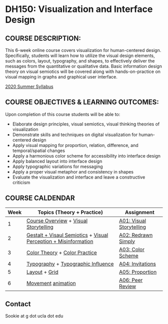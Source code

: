 # DH150: Visualization and Interface Design

## COURSE DESCRIPTION:
This 6-week online course covers visualization for human-centered design. Specifically, students will learn how to utilize the visual design elements, such as colors, layout, typography, and shapes, to effectively deliver the messages from the quantitative or qualitative data. Basic information design theory on visual semiotics will be covered along with hands-on-practice on visual mapping in graphs and graphical user interface.

[2020 Summer Syllabus](https://docs.google.com/document/d/1Zs1mqTG9uWr69wLC7g33KVZ4HFThQlbM5oHUdc_Ml88/edit?usp=sharing) 

## COURSE OBJECTIVES & LEARNING OUTCOMES:
Upon completion of this course students will be able to:
- Elaborate design principles, visual semiotics, visual thinking theories of visualization
- Demonstrate skills and techniques on digital visualization for human-centered design
- Apply visual mapping for proportion, relation, difference, and temporal/spatial changes
- Apply a harmonious color scheme for accessibility into interface design
- Apply balanced layout into interface design
- Apply typographic variations for messaging
- Apply a proper visual metaphor and consistency in shapes 
- Evaluate the visualization and interface and leave a constructive criticism 

## COURSE CALDENDAR 

Week    |       Topics (Theory + Practice)   |   Assignment 
--------|----------------------------------------------|------------------------
1       | [Course Overview](https://github.com/UX-UI-Design-Lab/DH150-viz/wiki/Week01.01:-Introduction) + [Visual Storytelling](https://github.com/UX-UI-Design-Lab/DH150-viz/wiki/Week01.02-Visual-storytelling) | [A01: Visual Storytelling](https://docs.google.com/document/d/1-LcufxpyCVPtZ7eqD0z6Uarj8UMlaR-U_422zjgaOpo/edit?usp=sharing)
2       | [Gestalt + Visaul Semiotics](https://github.com/UX-UI-Design-Lab/DH150-viz/wiki/week02.01-Shapes-&-Visual-mapping) + [Visual Perception + Misinformation](https://github.com/UX-UI-Design-Lab/DH150-viz/wiki/Week02.02:-misinformation) | [A02: Redrawn Simply](https://docs.google.com/document/d/1GgbQvQskE_gU8x4mAxVhobj0H-ri8j76jUk3WdWPugc/edit?usp=sharing)
3       | [Color Theory](https://github.com/UX-UI-Design-Lab/DH150-viz/wiki/Week03.01-Color-theory) + [Color Practice](https://github.com/UX-UI-Design-Lab/DH150-viz/wiki/Week03.01-Color-theory) | [A03: Color Scheme](https://docs.google.com/document/d/1PL3SKfRJen2Xs_p1COx_3ze3LTzwY1Bo-f9orq9AmiA/edit?usp=sharing)
4       | [Typography](https://github.com/UX-UI-Design-Lab/DH150-viz/wiki/Week04.01-Typography) + [Typographic Influence](https://github.com/UX-UI-Design-Lab/DH150-viz/wiki/Week04.02-Typographic-Influence) | [A04: Invitations](https://docs.google.com/document/d/1DlwxLMpXqF7FBeubLLXO9_-FW-lQS4BfGr698GCngyA/edit?usp=sharing) 
5       | [Layout](https://github.com/UX-UI-Design-Lab/DH150-viz/wiki/Week05.01-Layout) + [Grid](https://github.com/UX-UI-Design-Lab/DH150-viz/wiki/Week05.02-Grid) | [A05: Proportion](https://docs.google.com/document/d/1aeHA8on-fMMO9NpcYlVtWK_r3_g2fhdyHYvhsAmHuB4/edit?usp=sharing)
6       | [Movement]() [animation](https://github.com/UX-UI-Design-Lab/DH150-viz/wiki/Week06.02-Animation--&-Course-conclusion)  | [A06: Peer Review](#)


## Contact
Sookie at g dot ucla dot edu
